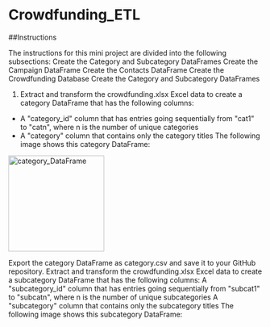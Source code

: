 # Crowdfunding_ETL










##Instructions

The instructions for this mini project are divided into the following subsections:
Create the Category and Subcategory DataFrames
Create the Campaign DataFrame
Create the Contacts DataFrame
Create the Crowdfunding Database
Create the Category and Subcategory DataFrames

1. Extract and transform the crowdfunding.xlsx Excel data to create a category DataFrame that has the following columns:
- A "category_id" column that has entries going sequentially from "cat1" to "catn", where n is the number of unique categories
- A "category" column that contains only the category titles
The following image shows this category DataFrame:
<img width="190" alt="category_DataFrame" src="https://github.com/AniGEA/Crowdfunding_ETL/assets/158235055/ba572cd1-6bb6-438a-90b3-1790e1230406">





Export the category DataFrame as category.csv and save it to your GitHub repository.
Extract and transform the crowdfunding.xlsx Excel data to create a subcategory DataFrame that has the following columns:
A "subcategory_id" column that has entries going sequentially from "subcat1" to "subcatn", where n is the number of unique subcategories
A "subcategory" column that contains only the subcategory titles
The following image shows this subcategory DataFrame:
